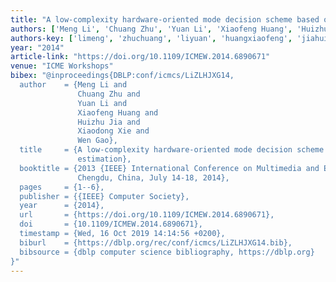 ```yaml
---
title: "A low-complexity hardware-oriented mode decision scheme based on rate-distoration estimation"
authors: ['Meng Li', 'Chuang Zhu', 'Yuan Li', 'Xiaofeng Huang', 'Huizhu Jia', 'Xiaodong Xie', 'Wen Gao 0001']
authors-key: ['limeng', 'zhuchuang', 'liyuan', 'huangxiaofeng', 'jiahuizhu', 'xiexiaodong', 'gaowen']
year: "2014"
article-link: "https://doi.org/10.1109/ICMEW.2014.6890671"
venue: "ICME Workshops"
bibex: "@inproceedings{DBLP:conf/icmcs/LiZLHJXG14,
  author    = {Meng Li and
               Chuang Zhu and
               Yuan Li and
               Xiaofeng Huang and
               Huizhu Jia and
               Xiaodong Xie and
               Wen Gao},
  title     = {A low-complexity hardware-oriented mode decision scheme based on rate-distoration
               estimation},
  booktitle = {2013 {IEEE} International Conference on Multimedia and Expo Workshops,
               Chengdu, China, July 14-18, 2014},
  pages     = {1--6},
  publisher = {{IEEE} Computer Society},
  year      = {2014},
  url       = {https://doi.org/10.1109/ICMEW.2014.6890671},
  doi       = {10.1109/ICMEW.2014.6890671},
  timestamp = {Wed, 16 Oct 2019 14:14:56 +0200},
  biburl    = {https://dblp.org/rec/conf/icmcs/LiZLHJXG14.bib},
  bibsource = {dblp computer science bibliography, https://dblp.org}
}"
---
```

